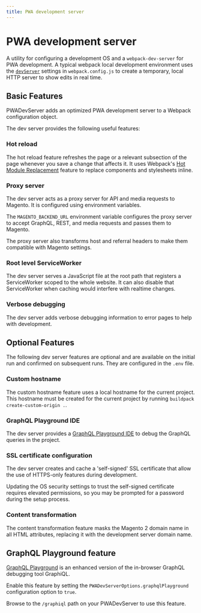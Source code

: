 ```yaml
---
title: PWA development server
---
```


# PWA development server

A utility for configuring a development OS and a `webpack-dev-server` for PWA development.
A typical webpack local development environment uses the [`devServer`][] settings in `webpack.config.js` to create a temporary, local HTTP server to show edits in real time.

[`devserver`]: https://webpack.js.org/configuration/dev-server/

## Basic Features

PWADevServer adds an optimized PWA development server to a Webpack configuration object.

The dev server provides the following useful features:

### Hot reload

The hot reload feature refreshes the page or a relevant subsection of the page whenever you save a change that affects it.
It uses Webpack's [Hot Module Replacement][] feature to replace components and stylesheets inline.

[hot module replacement]: https://webpack.js.org/concepts/hot-module-replacement/

### Proxy server

The dev server acts as a proxy server for API and media requests to Magento.
It is configured using environment variables.

The `MAGENTO_BACKEND_URL` environment variable configures the proxy server to accept GraphQL, REST, and media requests and passes them to Magento.

The proxy server also transforms host and referral headers to make them compatible with Magento settings.

### Root level ServiceWorker

The dev server serves a JavaScript file at the root path that registers a ServiceWorker scoped to the whole website.
It can also disable that ServiceWorker when caching would interfere with realtime changes.

### Verbose debugging

The dev server adds verbose debugging information to error pages to help with development.

## Optional Features

The following dev server features are optional and are available on the initial run and confirmed on subsequent runs.
They are configured in the `.env` file.

### Custom hostname

The custom hostname feature uses a local hostname for the current project.
This hostname must be created for the current project by running `buildpack create-custom-origin .`.

### GraphQL Playground IDE

The dev server provides a [GraphQL Playground IDE][graphql playground feature] to debug the GraphQL queries in the project.

[graphql playground feature]: #graphql-playground-feature

### SSL certificate configuration

The dev server creates and cache a 'self-signed' SSL certificate that allow the use of HTTPS-only features during development.

<InlineAlert variant="info" slots="text"/>

Updating the OS security settings to trust the self-signed certificate requires elevated permissions, so
you may be prompted for a password during the setup process.

### Content transformation

The content transformation feature masks the Magento 2 domain name in all HTML
attributes, replacing it with the development server domain name.

## GraphQL Playground feature

[GraphQL Playground][] is an enhanced version of the in-browser GraphQL debugging tool GraphiQL.

[graphql playground]: https://github.com/prisma/graphql-playground

Enable this feature by setting the `PWADevServerOptions.graphqlPlayground` configuration option to `true`.

Browse to the `/graphiql` path on your PWADevServer to use this feature.
